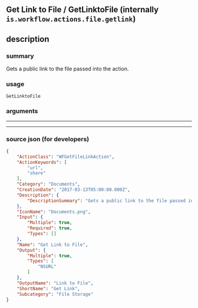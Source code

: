 
## Get Link to File / GetLinktoFile (internally `is.workflow.actions.file.getlink`)


## description

### summary

Gets a public link to the file passed into the action.


### usage
```
GetLinktoFile 
```

### arguments

---



---

### source json (for developers)

```json
{
	"ActionClass": "WFGetFileLinkAction",
	"ActionKeywords": [
		"url",
		"share"
	],
	"Category": "Documents",
	"CreationDate": "2017-03-13T05:00:00.000Z",
	"Description": {
		"DescriptionSummary": "Gets a public link to the file passed into the action."
	},
	"IconName": "Documents.png",
	"Input": {
		"Multiple": true,
		"Required": true,
		"Types": []
	},
	"Name": "Get Link to File",
	"Output": {
		"Multiple": true,
		"Types": [
			"NSURL"
		]
	},
	"OutputName": "Link to File",
	"ShortName": "Get Link",
	"Subcategory": "File Storage"
}
```
